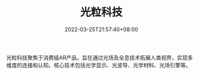 ﻿---
weight: 
title: "光粒科技"
description: "光粒科技聚焦于消费级AR产品，旨在通过光场及全息技术拓展人类视界，实现多维度的连接和认知。核心技术包括光学显示、光波导、光学材料、光场引擎等。"
date: 2022-03-25T21:57:40+08:00
lastmod: 2022-03-25T16:45:40+08:00
draft: false
authors: ["Metabd"]
featuredImage: "357.png"
link: "http://www.lightin.com/home/#/home"
tags: ["光粒科技","AR/VR/MR/XR"]
categories: ["navigation"]
navigation: ["AR/VR/MR/XR"]
lightgallery: true
toc: true
pinned: false
recommend: false
recommend1: false
---
光粒科技聚焦于消费级AR产品，旨在通过光场及全息技术拓展人类视界，实现多维度的连接和认知。核心技术包括光学显示、光波导、光学材料、光场引擎等。
